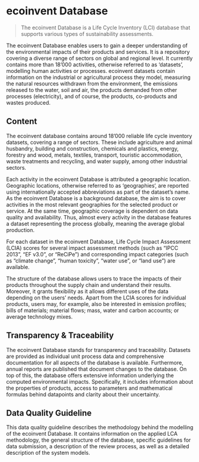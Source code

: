 # ecoinvent Database

> The ecoinvent Database is a Life Cycle Inventory (LCI) database that supports various types of sustainability
> assessments.


The ecoinvent Database enables users to gain a deeper understanding of the environmental impacts of their products and
services. It is a repository covering a diverse range of sectors on global and regional level. It currently contains
more than 18’000 activities, otherwise referred to as ‘datasets’, modelling human activities or processes. ecoinvent
datasets contain information on the industrial or agricultural process they model, measuring the natural resources
withdrawn from the environment, the emissions released to the water, soil and air, the products demanded from other
processes (electricity), and of course, the products, co-products and wastes produced.

## Content

The ecoinvent database contains around 18’000 reliable life cycle inventory datasets, covering a range of sectors. These
include agriculture and animal husbandry, building and construction, chemicals and plastics, energy, forestry and wood,
metals, textiles, transport, touristic accommodation, waste treatments and recycling, and water supply, among other
industrial sectors.

Each activity in the ecoinvent Database is attributed a geographic location. Geographic locations, otherwise referred to
as ‘geographies‘, are reported using internationally accepted abbreviations as part of the dataset’s name. As the
ecoinvent Database is a background database, the aim is to cover activities in the most relevant geographies for the
selected product or service. At the same time, geographic coverage is dependent on data quality and availability. Thus,
almost every activity in the database features a dataset representing the process globally, meaning the average global
production.

For each dataset in the ecoinvent Database, Life Cycle Impact Assessment (LCIA) scores for several impact assessment
methods (such as “IPCC 2013”, “EF v3.0”, or “ReCiPe”) and corresponding impact categories (such as “climate change”,
“human toxicity”, “water use”, or “land use”) are available.

The structure of the database allows users to trace the impacts of their products throughout the supply chain and
understand their results. Moreover, it grants flexibility as it allows different uses of the data depending on the
users’ needs. Apart from the LCIA scores for individual products, users may, for example, also be interested in emission
profiles; bills of materials; material flows; mass, water and carbon accounts; or average technology mixes.

## Transparency & Traceability

The ecoinvent Database stands for transparency and traceability. Datasets are provided as individual unit process data
and comprehensive documentation for all aspects of the database is available. Furthermore, annual reports are published
that document changes to the database. On top of this, the database offers extensive information underlying the computed
environmental impacts. Specifically, it includes information about the properties of products, access to parameters and
mathematical formulas behind datapoints and clarity about their uncertainty.

## Data Quality Guideline

This data quality guideline describes the methodology behind the modelling of the ecoinvent Database. It contains
information on the applied LCA methodology, the general structure of the database, specific guidelines for data
submission, a description of the review process, as well as a detailed description of the system models.
